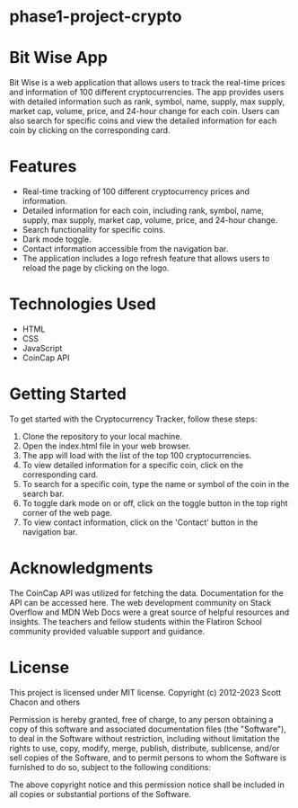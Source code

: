# phase1-project-crypto

# Bit Wise App
Bit Wise is a web application that allows users to track the real-time prices and information of 100 different cryptocurrencies. The app provides users with detailed information such as rank, symbol, name, supply, max supply, market cap, volume, price, and 24-hour change for each coin. Users can also search for specific coins and view the detailed information for each coin by clicking on the corresponding card.

# Features
- Real-time tracking of 100 different cryptocurrency prices and information.
- Detailed information for each coin, including rank, symbol, name, supply, max supply, market cap, volume, price, and 24-hour change.
- Search functionality for specific coins.
- Dark mode toggle.
- Contact information accessible from the navigation bar.
- The application includes a logo refresh feature that allows users to reload the page by clicking on the logo.

# Technologies Used
- HTML
- CSS
- JavaScript
- CoinCap API

# Getting Started
To get started with the Cryptocurrency Tracker, follow these steps:

1. Clone the repository to your local machine.
2. Open the index.html file in your web browser.
3. The app will load with the list of the top 100 cryptocurrencies.
4. To view detailed information for a specific coin, click on the corresponding card.
5. To search for a specific coin, type the name or symbol of the coin in the search bar.
6. To toggle dark mode on or off, click on the toggle button in the top right corner of the web page.
7. To view contact information, click on the 'Contact' button in the navigation bar.

# Acknowledgments
The CoinCap API was utilized for fetching the data. Documentation for the API can be accessed here.
The web development community on Stack Overflow and MDN Web Docs were a great source of helpful resources and insights.
The teachers and fellow students within the Flatiron School community provided valuable support and guidance.

# License
This project is licensed under MIT license.
Copyright (c) 2012-2023 Scott Chacon and others

Permission is hereby granted, free of charge, to any person obtaining
a copy of this software and associated documentation files (the
"Software"), to deal in the Software without restriction, including
without limitation the rights to use, copy, modify, merge, publish,
distribute, sublicense, and/or sell copies of the Software, and to
permit persons to whom the Software is furnished to do so, subject to
the following conditions:

The above copyright notice and this permission notice shall be
included in all copies or substantial portions of the Software.